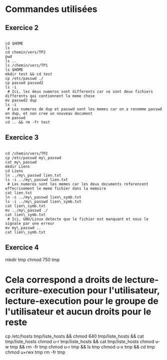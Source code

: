 # Commandes utilisées
## Exercice 2
<pre><code>
cd $HOME
ls
cd chemin/vers/TP2
pwd
ls ..
ls /chemin/vers/TP1
ls $HOME
mkdir test && cd test
cp /etc/passwd ./
cp passwd passwd2
ls -i
 # Ici, les deux numeros sont differents car ce sont deux fichiers differents qui contiennent la meme chose
mv passwd2 dup
ls -i
 # Les numeros de dup et passwd sont les memes car on a renomme passwd en dup, et non cree un nouveau document
rm passwd
cd .. && rm -fr test
</code></pre>

## Exercice 3
<pre><code>
cd /chemin/vers/TP2
cp /etc/passwd my\_passwd
cat my\_passwd
mkdir Liens
cd Liens
ln ../my\_passwd lien.txt
ls -i ../my\_passwd lien.txt
 # Les numeros sont les memes car les deux documents referencent effecrivement le meme fichier dans la memoire
cat lien.txt
ln -s ../my\_passwd lien\_symb.txt
ls -i ../my\_passwd lien\_symb.txt
cat lien\_symb.txt
mv ../my\_passwd ./
cat lien\_symb.txt
 # Ici, GNU/Linux detecte que le fichier est manquant et nous le signale par une erreur
mv my\_passwd ..
cat lien\_symb.txt
</code></pre>

## Exercice 4
mkdir tmp
chmod 750 tmp
 # Cela correspond a droits de lecture-ecriture-execution pour l'utilisateur, lecture-execution pour le groupe de l'utilisateur et aucun droits pour le reste
cp /etc/hosts tmp/liste\_hosts && chmod 640 tmp/liste\_hosts && cat tmp/liste\_hosts
chmod u-r tmp/liste\_hosts && cat tmp/liste\_hosts
chmod u-w tmp && rm -fr tmp
chmod u-r tmp && ls tmp
chmod u-x tmp && cd tmp
chmod u+rwx tmp
rm -fr tmp
